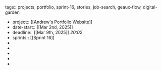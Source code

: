 tags:: projects, portfolio, sprint-16, stories, job-search, geaux-flow, digital-garden

- project:: [[Andrew's Portfolio Website]]
- date-start:: [[Mar 2nd, 2025]]
- deadline::  [[Mar 9th, 2025]] *20:02*
- sprints:: [[Sprint 16]]
-
-
-
-
-